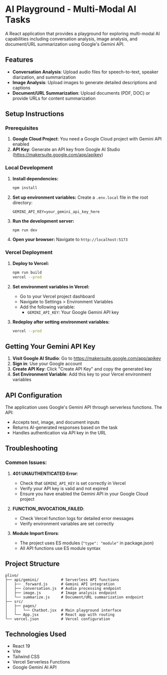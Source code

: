 # AI Playground - Multi-Modal AI Tasks

A React application that provides a playground for exploring multi-modal AI capabilities including conversation analysis, image analysis, and document/URL summarization using Google's Gemini API.

## Features

- **Conversation Analysis**: Upload audio files for speech-to-text, speaker diarization, and summarization
- **Image Analysis**: Upload images to generate detailed descriptions and captions
- **Document/URL Summarization**: Upload documents (PDF, DOC) or provide URLs for content summarization

## Setup Instructions

### Prerequisites

1. **Google Cloud Project**: You need a Google Cloud project with Gemini API enabled
2. **API Key**: Generate an API key from Google AI Studio (https://makersuite.google.com/app/apikey)

### Local Development

1. **Install dependencies:**
   ```bash
   npm install
   ```

2. **Set up environment variables:**
   Create a `.env.local` file in the root directory:
   ```
   GEMINI_API_KEY=your_gemini_api_key_here
   ```

3. **Run the development server:**
   ```bash
   npm run dev
   ```

4. **Open your browser:**
   Navigate to `http://localhost:5173`

### Vercel Deployment

1. **Deploy to Vercel:**
   ```bash
   npm run build
   vercel --prod
   ```

2. **Set environment variables in Vercel:**
   - Go to your Vercel project dashboard
   - Navigate to Settings > Environment Variables
   - Add the following variable:
     - `GEMINI_API_KEY`: Your Google Gemini API key

3. **Redeploy after setting environment variables:**
   ```bash
   vercel --prod
   ```

## Getting Your Gemini API Key

1. **Visit Google AI Studio**: Go to https://makersuite.google.com/app/apikey
2. **Sign in**: Use your Google account
3. **Create API Key**: Click "Create API Key" and copy the generated key
4. **Set Environment Variable**: Add this key to your Vercel environment variables

## API Configuration

The application uses Google's Gemini API through serverless functions. The API:
- Accepts text, image, and document inputs
- Returns AI-generated responses based on the task
- Handles authentication via API key in the URL

## Troubleshooting

### Common Issues:

1. **401 UNAUTHENTICATED Error**: 
   - Check that `GEMINI_API_KEY` is set correctly in Vercel
   - Verify your API key is valid and not expired
   - Ensure you have enabled the Gemini API in your Google Cloud project

2. **FUNCTION_INVOCATION_FAILED**: 
   - Check Vercel function logs for detailed error messages
   - Verify environment variables are set correctly

3. **Module Import Errors**:
   - The project uses ES modules (`"type": "module"` in package.json)
   - All API functions use ES module syntax

## Project Structure

```
plivo/
├── api/gemini/          # Serverless API functions
│   ├── _forward.js      # Gemini API integration
│   ├── conversation.js  # Audio processing endpoint
│   ├── image.js         # Image analysis endpoint
│   └── summarize.js     # Document/URL summarization endpoint
├── src/
│   ├── pages/
│   │   └── Chatbot.jsx  # Main playground interface
│   └── App.jsx          # React app with routing
└── vercel.json          # Vercel configuration
```

## Technologies Used

- React 19
- Vite
- Tailwind CSS
- Vercel Serverless Functions
- Google Gemini AI API
